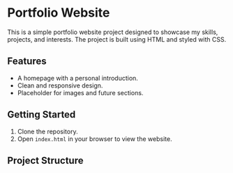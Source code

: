 # Portfolio Website

This is a simple portfolio website project designed to showcase my skills, projects, and interests. The project is built using HTML and styled with CSS. 

## Features

- A homepage with a personal introduction.
- Clean and responsive design.
- Placeholder for images and future sections.

## Getting Started

1. Clone the repository.
2. Open `index.html` in your browser to view the website.

## Project Structure

